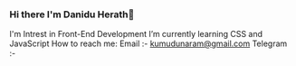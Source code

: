 ### Hi there I'm Danidu Herath👋
I'm Intrest in Front-End Development
I’m currently learning CSS and JavaScript
How to reach me: 
  Email :- kumudunaram@gmail.com
  Telegram :- 


<!--
**Danidu2Herath/Danidu2Herath** is a ✨ _special_ ✨ repository because its `README.md` (this file) appears on your GitHub profile.

Here are some ideas to get you started:
-I'm Interest in Front-End Development
-I’m currently learning CSS and JavaScript
-How to reach me: 
  Email :- kumudunaram@gmail.com
  Telegram :- 
-->
